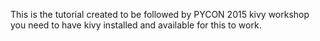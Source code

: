 This is the tutorial created to be followed by PYCON 2015 kivy workshop
you need to have kivy installed and available for this to work.
